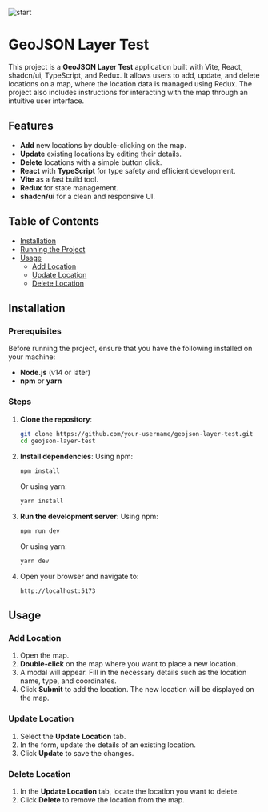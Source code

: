 ![start](public/documentation/gif.gif)

# GeoJSON Layer Test

This project is a **GeoJSON Layer Test** application built with Vite, React, shadcn/ui, TypeScript, and Redux. It allows users to add, update, and delete locations on a map, where the location data is managed using Redux. The project also includes instructions for interacting with the map through an intuitive user interface.

## Features

-   **Add** new locations by double-clicking on the map.
-   **Update** existing locations by editing their details.
-   **Delete** locations with a simple button click.
-   **React** with **TypeScript** for type safety and efficient development.
-   **Vite** as a fast build tool.
-   **Redux** for state management.
-   **shadcn/ui** for a clean and responsive UI.

## Table of Contents

-   [Installation](#installation)
-   [Running the Project](#running-the-project)
-   [Usage](#usage)
    -   [Add Location](#add-location)
    -   [Update Location](#update-location)
    -   [Delete Location](#delete-location)

## Installation

### Prerequisites

Before running the project, ensure that you have the following installed on your machine:

-   **Node.js** (v14 or later)
-   **npm** or **yarn**

### Steps

1. **Clone the repository**:

    ```bash
    git clone https://github.com/your-username/geojson-layer-test.git
    cd geojson-layer-test
    ```

2. **Install dependencies**:
   Using npm:

    ```bash
    npm install
    ```

    Or using yarn:

    ```bash
    yarn install
    ```

3. **Run the development server**:
   Using npm:

    ```bash
    npm run dev
    ```

    Or using yarn:

    ```bash
    yarn dev
    ```

4. Open your browser and navigate to:
    ```
    http://localhost:5173
    ```

## Usage

### Add Location

1. Open the map.
2. **Double-click** on the map where you want to place a new location.
3. A modal will appear. Fill in the necessary details such as the location name, type, and coordinates.
4. Click **Submit** to add the location. The new location will be displayed on the map.

### Update Location

1. Select the **Update Location** tab.
2. In the form, update the details of an existing location.
3. Click **Update** to save the changes.

### Delete Location

1. In the **Update Location** tab, locate the location you want to delete.
2. Click **Delete** to remove the location from the map.
